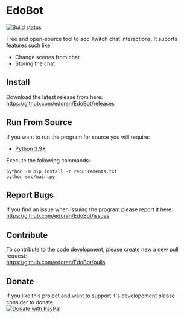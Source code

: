 # EdoBot
[![Build status](https://ci.appveyor.com/api/projects/status/vkaj3r8piht506yx/branch/master?svg=true&pendingText=PENDING&passingText=PASSING&failingText=FAILING)](https://ci.appveyor.com/project/edoren/edobot/branch/master)

Free and open-source tool to add Twitch chat interactions. It suports features such like:
- Change scenes from chat
- Storing the chat

## Install
Download the latest release from here:  
https://github.com/edoren/EdoBot/releases

## Run From Source
If you want to run the program for source you will require:
- [Python 3.9+](https://www.python.org/downloads/release/python-394/)

Execute the following commands:
```
python -m pip install -r requirements.txt
python src/main.py
```

## Report Bugs
If you find an issue when issuing the program please report it here:  
https://github.com/edoren/EdoBot/issues


## Contribute
To contribute to the code development, please create new a new pull request:  
https://github.com/edoren/EdoBot/pulls

## Donate
If you like this project and want to support it's developement please consider to donate.  
[![Donate with PayPal](https://freepngimg.com/save/15064-paypal-donate-button-picture/284x136)](https://www.paypal.com/donate?hosted_button_id=H6X6Y6QV22R7S)
